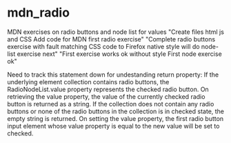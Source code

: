# mdn_radio
MDN exercises on radio buttons and node list for values
"Create files html js and CSS Add code for MDN first radio exercise"
"Complete radio buttons exercise with fault matching CSS code to Firefox native style will do node-list exercise next" 
"First exercise works ok without style First node exercise ok"  

Need to track this statement down for undestanding return property: 
If the underlying element collection contains radio buttons, 
the RadioNodeList.value property represents the checked radio button. On retrieving the 
value property, the value of the currently checked radio button is returned as a string. 
If the collection does not contain any radio buttons or none of the radio buttons in the collection 
is in checked state, the empty string is returned. On setting the value property, the first 
radio button input element whose value property is equal to the new value will be set to checked.